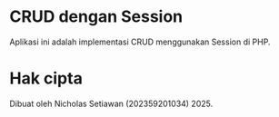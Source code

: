 # CRUD dengan Session

Aplikasi ini adalah implementasi CRUD menggunakan Session di PHP.

# Hak cipta

Dibuat oleh Nicholas Setiawan (202359201034) 2025.

